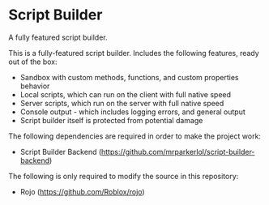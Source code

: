 # Script Builder
A fully featured script builder.

This is a fully-featured script builder. Includes the following features, ready out of the box:

- Sandbox with custom methods, functions, and custom properties behavior
- Local scripts, which can run on the client with full native speed
- Server scripts, which run on the server with full native speed
- Console output - which includes logging errors, and general output
- Script builder itself is protected from potential damage

The following dependencies are required in order to make the project work:

- Script Builder Backend (https://github.com/mrparkerlol/script-builder-backend)

The following is only required to modify the source in this repository:

- Rojo (https://github.com/Roblox/rojo)
